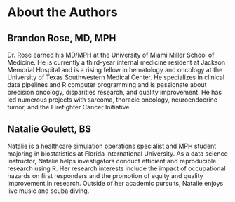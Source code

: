 # About the Authors

## Brandon Rose, MD, MPH

Dr. Rose earned his MD/MPH at the University of Miami Miller School of Medicine. He is currently a third-year internal medicine resident at Jackson Memorial Hospital and is a rising fellow in hematology and oncology at the University of Texas Southwestern Medical Center. He specializes in clinical data pipelines and R computer programming and is passionate about precision oncology, disparities research, and quality improvement. He has led numerous projects with sarcoma, thoracic oncology, neuroendocrine tumor, and the Firefighter Cancer Initiative.

## Natalie Goulett, BS

Natalie is a healthcare simulation operations specialist and MPH student majoring in biostatistics at Florida International University. As a data science instructor, Natalie helps investigators conduct efficient and reproducible research using R. Her research interests include the impact of occupational hazards on first responders and the promotion of equity and quality improvement in research. Outside of her academic pursuits, Natalie enjoys live music and scuba diving.

##

